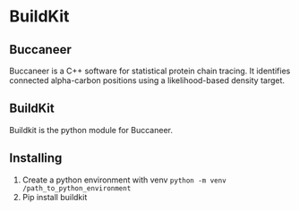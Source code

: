 # BuildKit
## **Buccaneer**
Buccaneer is a C++ software for statistical protein chain tracing. It identifies connected alpha-carbon positions using a likelihood-based density target.

## **BuildKit**
Buildkit is the python module for Buccaneer.

## **Installing**
1. Create a python environment with venv
   `python -m venv /path_to_python_environment`
2. Pip install buildkit

